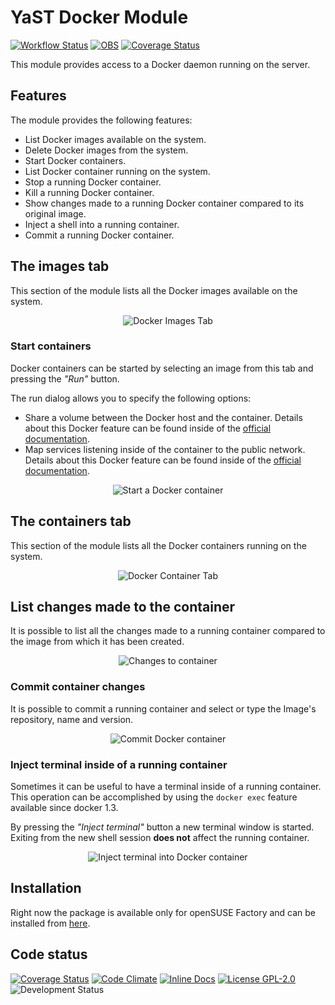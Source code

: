 # YaST Docker Module

[![Workflow Status](https://github.com/yast/yast-docker/workflows/CI/badge.svg?branch=master)](
https://github.com/yast/yast-docker/actions?query=branch%3Amaster)
[![OBS](https://github.com/yast/yast-docker/actions/workflows/submit.yml/badge.svg)](https://github.com/yast/yast-docker/actions/workflows/submit.yml)
[![Coverage Status](https://coveralls.io/repos/github/yast/yast-docker/badge.svg?branch=master)](
https://coveralls.io/github/yast/yast-docker?branch=master)

This module provides access to a Docker daemon running on the server.

## Features

The module provides the following features:

  * List Docker images available on the system.
  * Delete Docker images from the system.
  * Start Docker containers.
  * List Docker container running on the system.
  * Stop a running Docker container.
  * Kill a running Docker container.
  * Show changes made to a running Docker container compared to its original
    image.
  * Inject a shell into a running container.
  * Commit a running Docker container.

## The images tab

This section of the module lists all the Docker images available on the system.

<p align="center">
  <img src="doc/images_tab.png" alt="Docker Images Tab">
</p>


### Start containers

Docker containers can be started by selecting an image from this tab and pressing
the *"Run"* button.

The run dialog allows you to specify the following options:

  * Share a volume between the Docker host and the container.
    Details about this Docker feature can be found inside of the [official documentation](https://docs.docker.com/userguide/dockervolumes/#mount-a-host-directory-as-a-data-volume).
  * Map services listening inside of the container to the public network.
    Details about this Docker feature can be found inside of the [official documentation](https://docs.docker.com/installation/mac/#container-port-redirection).

<p align="center">
  <img src="doc/run_container.png" alt="Start a Docker container">
</p>


## The containers tab

This section of the module lists all the Docker containers running on the system.

<p align="center">
  <img src="doc/containers_tab.png" alt="Docker Container Tab">
</p>

## List changes made to the container

It is possible to list all the changes made to a running container compared to
the image from which it has been created.

<p align="center">
  <img src="doc/show_changes_dialog.png" alt="Changes to container">
</p>


### Commit container changes

It is possible to commit a running container and select or type the
Image's repository, name and version.

<p align="center">
  <img src="doc/commit_container.png" alt="Commit Docker container">
</p>


### Inject terminal inside of a running container

Sometimes it can be useful to have a terminal inside of a running container.
This operation can be accomplished by using the `docker exec` feature available
since docker 1.3.

By pressing the *"Inject terminal"* button a new terminal window is started.
Exiting from the new shell session **does not** affect the running
container.

<p align="center">
  <img src="doc/injected_terminal.png" alt="Inject terminal into Docker container">
</p>


## Installation

Right now the package is available only for openSUSE Factory and can be
installed from [here](http://software.opensuse.org/package/yast2-docker?search_term=yast2-docker).


## Code status

[![Coverage Status](https://coveralls.io/repos/yast/yast-docker/badge.png)](https://coveralls.io/r/yast/yast-docker)
[![Code Climate](https://codeclimate.com/github/yast/yast-docker.png)](https://codeclimate.com/github/yast/yast-docker)
[![Inline Docs](http://inch-ci.org/github/yast/yast-docker.png?branch=master)](http://inch-ci.org/github/yast/yast-docker)
[![License GPL-2.0](http://b.repl.ca/v1/license-GPL--3.0-blue.png)](http://www.gnu.org/licenses/gpl-3.0-standalone.html)
![Development Status](http://b.repl.ca/v1/status-development-yellow.png)
